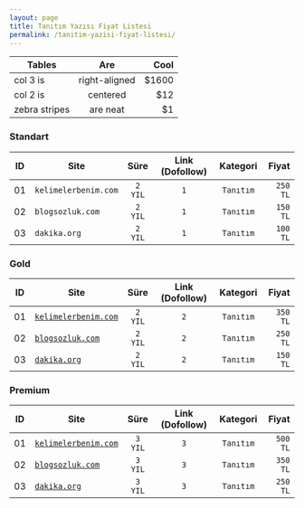 ```yaml
---
layout: page
title: Tanıtım Yazısı Fiyat Listesi
permalink: /tanitim-yazisi-fiyat-listesi/
---
```



| Tables        | Are           | Cool  |
| ------------- |:-------------:| -----:|
| col 3 is      | right-aligned | $1600 |
| col 2 is      | centered      |   $12 |
| zebra stripes | are neat      |    $1 |

### Standart
|ID | Site                                              | Süre      | Link (Dofollow) |Kategori         | Fiyat     |
|:---:| ---------------                                   |:-------:  |:---------------:|:---------------:| ---------:|
|01 | `kelimelerbenim.com` | `2 YIL`   | `1`             |`Tanıtım`        | `250 TL`  |
|02 | `blogsozluk.com`        | `2 YIL`   | `1`             |`Tanıtım`        | `150 TL`  |
|03 | `dakika.org`                | `2 YIL`   | `1`             |`Tanıtım`        | `100 TL`  |

### Gold
|ID | Site                                              | Süre      | Link (Dofollow) |Kategori         | Fiyat     |
|---| ---------------                                   |:-------:  |:---------------:|:---------------:| ---------:|
|01 | [`kelimelerbenim.com`](https://kelimelerbenim.com)| `2 YIL`   | `2`             |`Tanıtım`        | `350 TL`  |
|02 | [`blogsozluk.com`](https://blogsozluk.com)        | `2 YIL`   | `2`             |`Tanıtım`        | `250 TL`  |
|03 | [`dakika.org`](https://dakika.org)                | `2 YIL`   | `2`             |`Tanıtım`        | `150 TL`  |

### Premium
|ID | Site                                              | Süre      | Link (Dofollow) |Kategori         | Fiyat     |
|---| ---------------                                   |:-------:  |:---------------:|:---------------:| ---------:|
|01 | [`kelimelerbenim.com`](https://kelimelerbenim.com)| `3 YIL`   | `3`             |`Tanıtım`        | `500 TL`  |
|02 | [`blogsozluk.com`](https://blogsozluk.com)        | `3 YIL`   | `3`             |`Tanıtım`        | `350 TL`  |
|03 | [`dakika.org`](https://dakika.org)                | `3 YIL`   | `3`             |`Tanıtım`        | `250 TL`  |